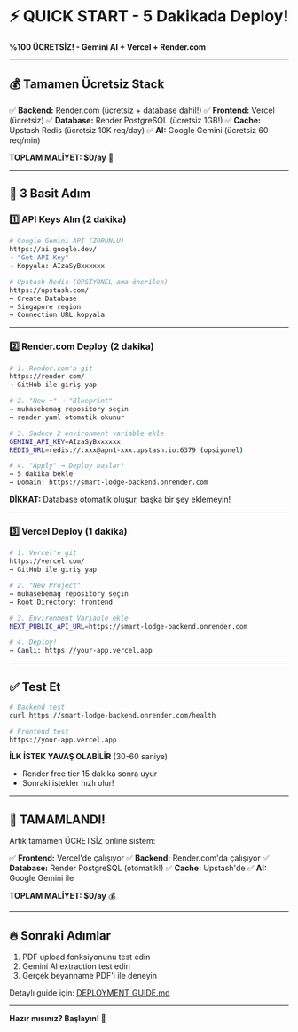 # ⚡ QUICK START - 5 Dakikada Deploy!

**%100 ÜCRETSİZ! - Gemini AI + Vercel + Render.com**

---

## 💰 Tamamen Ücretsiz Stack

✅ **Backend:** Render.com (ücretsiz + database dahil!)
✅ **Frontend:** Vercel (ücretsiz)
✅ **Database:** Render PostgreSQL (ücretsiz 1GB!)
✅ **Cache:** Upstash Redis (ücretsiz 10K req/day)
✅ **AI:** Google Gemini (ücretsiz 60 req/min)

**TOPLAM MALİYET: $0/ay** 🎉

---

## 🎯 3 Basit Adım

### 1️⃣ API Keys Alın (2 dakika)

```bash
# Google Gemini API (ZORUNLU)
https://ai.google.dev/
→ "Get API Key"
→ Kopyala: AIzaSyBxxxxxx

# Upstash Redis (OPSİYONEL ama önerilen)
https://upstash.com/
→ Create Database
→ Singapore region
→ Connection URL kopyala
```

---

### 2️⃣ Render.com Deploy (2 dakika)

```bash
# 1. Render.com'a git
https://render.com/
→ GitHub ile giriş yap

# 2. "New +" → "Blueprint"
→ muhasebemag repository seçin
→ render.yaml otomatik okunur

# 3. Sadece 2 environment variable ekle
GEMINI_API_KEY=AIzaSyBxxxxxx
REDIS_URL=redis://:xxx@apn1-xxx.upstash.io:6379 (opsiyonel)

# 4. "Apply" → Deploy başlar!
→ 5 dakika bekle
→ Domain: https://smart-lodge-backend.onrender.com
```

**DİKKAT:** Database otomatik oluşur, başka bir şey eklemeyin!

---

### 3️⃣ Vercel Deploy (1 dakika)

```bash
# 1. Vercel'e git
https://vercel.com/
→ GitHub ile giriş yap

# 2. "New Project"
→ muhasebemag repository seçin
→ Root Directory: frontend

# 3. Environment Variable ekle
NEXT_PUBLIC_API_URL=https://smart-lodge-backend.onrender.com

# 4. Deploy!
→ Canlı: https://your-app.vercel.app
```

---

## ✅ Test Et

```bash
# Backend test
curl https://smart-lodge-backend.onrender.com/health

# Frontend test
https://your-app.vercel.app
```

**İLK İSTEK YAVAŞ OLABİLİR** (30-60 saniye)
- Render free tier 15 dakika sonra uyur
- Sonraki istekler hızlı olur!

---

## 🎉 TAMAMLANDI!

Artık tamamen ÜCRETSİZ online sistem:

✅ **Frontend:** Vercel'de çalışıyor
✅ **Backend:** Render.com'da çalışıyor
✅ **Database:** Render PostgreSQL (otomatik!)
✅ **Cache:** Upstash'de
✅ **AI:** Google Gemini ile

**TOPLAM MALİYET: $0/ay** 💰

---

## 🔥 Sonraki Adımlar

1. PDF upload fonksiyonunu test edin
2. Gemini AI extraction test edin
3. Gerçek beyanname PDF'i ile deneyin

Detaylı guide için: [DEPLOYMENT_GUIDE.md](./DEPLOYMENT_GUIDE.md)

---

**Hazır mısınız? Başlayın! 🚀**
